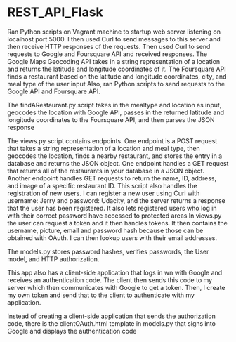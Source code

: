 # REST_API_Flask

Ran Python scripts on Vagrant machine to startup web server listening on localhost port 5000. I then used Curl to send messages to this server and then receive HTTP responses of the requests.
Then used Curl to send requests to Google and Foursquare API and received responses. The Google Maps Geocoding API takes in a string representation of a location and returns the latitude and longitude coordinates of it. 
The Foursquare API finds a restaurant based on the latitude and longitude coordinates, city, and meal type of the user input
Also, ran Python scripts to send requests to the Google API and Foursquare API. 

The findARestaurant.py script takes in the mealtype and location as input, geocodes the location with Google API, passes in the returned latitude and longitude coordinates to the Foursquare API, and then parses the JSON response

The views.py script contains endpoints. One endpoint is a POST request that takes a string representation of a location and meal type, then geocodes the location, finds a nearby restaurant, and stores the entry in a database and returns the JSON object. One endpoint handles a GET request that returns all of the restaurants in your database in a JSON object. Another endpoint handles GET requests to return the name, ID, address, and image of a specific restaurant ID.
This script also handles the registration of new users. I can register a new user using Curl with username: Jerry and password: Udacity, and the server returns a response that the user has been registered.
It also lets registered users who log in with their correct password have accessed to protected areas
In views.py the user can request a token and it then handles tokens. 
It then contains the username, picture, email and password hash because those can be obtained with OAuth. I can then lookup users with their email addresses.  

The models.py stores password hashes, verifies passwords, the User model, and HTTP authorization. 

This app also has a client-side application that logs in wn with Google and receives an authentication code. The client then sends this code to my server which then communicates with Google to get a token. Then, I create my own token and send that to the client to authenticate with my application. 

Instead of creating a client-side application that sends the authorization code, there is the clientOAuth.html template in models.py that signs into Google and displays the authentication code
